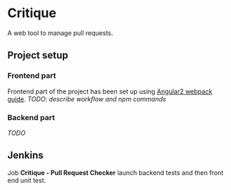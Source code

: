 # Critique

A web tool to manage pull requests.

## Project setup

### Frontend part
Frontend part of the project has been set up using [Angular2 webpack guide](https://angular.io/docs/ts/latest/guide/webpack.html).
*TODO: describe workflow and npm commands*

### Backend part
*TODO*

## Jenkins
Job **Critique - Pull Request Checker** launch backend tests and then front end unit test.
